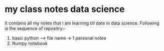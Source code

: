 # my class notes data science
 It contains all my notes that i am learning till date in  data science.
Following is the sequence of repositry:-
   1. basic python --> file name -> 1 personal notes
   2. Numpy notebook
